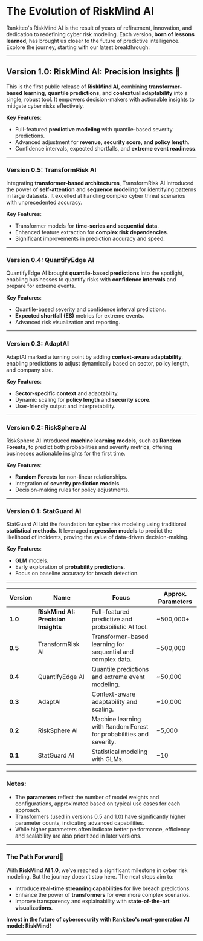 # **The Evolution of RiskMind AI**

Rankiteo's RiskMind AI is the result of years of refinement, innovation, and dedication to redefining cyber risk modeling. Each version, **born of lessons learned**, has brought us closer to the future of predictive intelligence. Explore the journey, starting with our latest breakthrough:

---

## **Version 1.0: RiskMind AI: Precision Insights**   🚀

This is the first public release of **RiskMind AI**, combining **transformer-based learning**, **quantile predictions**, and **contextual adaptability** into a single, robust tool. It empowers decision-makers with actionable insights to mitigate cyber risks effectively.

**Key Features**:
- Full-featured **predictive modeling** with quantile-based severity predictions.
- Advanced adjustment for **revenue, security score, and policy length**.
- Confidence intervals, expected shortfalls, and **extreme event readiness**.

---

### **Version 0.5: TransformRisk AI**  

Integrating **transformer-based architectures**, TransformRisk AI introduced the power of **self-attention** and **sequence modeling** for identifying patterns in large datasets. It excelled at handling complex cyber threat scenarios with unprecedented accuracy.

**Key Features**:
- Transformer models for **time-series and sequential data**.
- Enhanced feature extraction for **complex risk dependencies**.
- Significant improvements in prediction accuracy and speed.

---

### **Version 0.4: QuantifyEdge AI**  

QuantifyEdge AI brought **quantile-based predictions** into the spotlight, enabling businesses to quantify risks with **confidence intervals** and prepare for extreme events.

**Key Features**:
- Quantile-based severity and confidence interval predictions.
- **Expected shortfall (ES)** metrics for extreme events.
- Advanced risk visualization and reporting.

---

### **Version 0.3: AdaptAI**  

AdaptAI marked a turning point by adding **context-aware adaptability**, enabling predictions to adjust dynamically based on sector, policy length, and company size.

**Key Features**:
- **Sector-specific context** and adaptability.
- Dynamic scaling for **policy length** and **security score**.
- User-friendly output and interpretability.

---

### **Version 0.2: RiskSphere AI**  

RiskSphere AI introduced **machine learning models**, such as **Random Forests**, to predict both probabilities and severity metrics, offering businesses actionable insights for the first time.

**Key Features**:
- **Random Forests** for non-linear relationships.
- Integration of **severity prediction models**.
- Decision-making rules for policy adjustments.

---

### **Version 0.1: StatGuard AI**  

StatGuard AI laid the foundation for cyber risk modeling using traditional **statistical methods**. It leveraged **regression models** to predict the likelihood of incidents, proving the value of data-driven decision-making.

**Key Features**:
- **GLM** models.
- Early exploration of **probability predictions**.
- Focus on baseline accuracy for breach detection.

---

| **Version**      | **Name**                 | **Focus**                                     | **Approx. Parameters** |
|-------------------|--------------------------|-----------------------------------------------|-------------------------|
| **1.0**           | **RiskMind AI: Precision Insights** | Full-featured predictive and probabilistic AI tool. | ~500,000+              |
| **0.5**           | TransformRisk AI         | Transformer-based learning for sequential and complex data. | ~500,000              |
| **0.4**           | QuantifyEdge AI          | Quantile predictions and extreme event modeling. | ~50,000               |
| **0.3**           | AdaptAI                 | Context-aware adaptability and scaling.       | ~10,000               |
| **0.2**           | RiskSphere AI            | Machine learning with Random Forest for probabilities and severity. | ~5,000                |
| **0.1**           | StatGuard AI             | Statistical modeling with GLMs. | ~10                   |

---

### **Notes**:
- The **parameters** reflect the number of model weights and configurations, approximated based on typical use cases for each approach.
- Transformers (used in versions 0.5 and 1.0) have significantly higher parameter counts, indicating advanced capabilities.
- While higher parameters often indicate better performance, efficiency and scalability are also prioritized in later versions.

 
---

### **The Path Forward**🌟

With **RiskMind AI 1.0**, we’ve reached a significant milestone in cyber risk modeling. But the journey doesn’t stop here. The next steps aim to:
- Introduce **real-time streaming capabilities** for live breach predictions.
- Enhance the power of **transformers** for ever more complex scenarios.
- Improve transparency and explainability with **state-of-the-art visualizations**.

**Invest in the future of cybersecurity with Rankiteo's next-generation AI model: RiskMind!**

---

